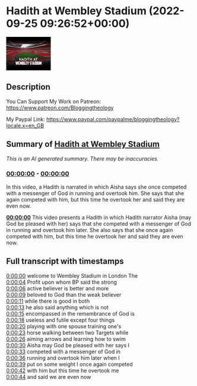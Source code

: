 # Hadith at Wembley Stadium (2022-09-25 09:26:52+00:00)

![alt Hadith at Wembley Stadium](xG2EbXyuQQQ.jpg "Hadith at Wembley Stadium")

## Description

You Can Support My Work on Patreon:
https://www.patreon.com/Bloggingtheology

My Paypal Link: 
https://www.paypal.com/paypalme/bloggingtheology?locale.x=en_GB

## Summary of [Hadith at Wembley Stadium](https://www.youtube.com/watch?v=xG2EbXyuQQQ)


*This is an AI generated summary. There may be inaccuracies. [](/)*

### [00:00:00](https://www.youtube.com/watch?v=xG2EbXyuQQQ&t=0) - [00:00:00](https://www.youtube.com/watch?v=xG2EbXyuQQQ&t=0)

In this video, a Hadith is narrated in which Aisha says she once competed with a messenger of God in running and overtook him. She says that she again competed with him, but this time he overtook her and said they are even now.

**[00:00:00](https://www.youtube.com/watch?v=xG2EbXyuQQQ&t=0)** This video presents a Hadith in which Hadith narrator Aisha (may God be pleased with her) says that she competed with a messenger of God in running and overtook him later. She also says that she once again competed with him, but this time he overtook her and said they are even now.

## Full transcript with timestamps

[0:00:00](https://youtu.be/xG2EbXyuQQQ?t=0) welcome to Wembley Stadium in London The  
[0:00:04](https://youtu.be/xG2EbXyuQQQ?t=4) Profit upon whom BP said the strong  
[0:00:06](https://youtu.be/xG2EbXyuQQQ?t=6) active believer is better and more  
[0:00:09](https://youtu.be/xG2EbXyuQQQ?t=9) beloved to God than the weak believer  
[0:00:11](https://youtu.be/xG2EbXyuQQQ?t=11) while there is good in both  
[0:00:13](https://youtu.be/xG2EbXyuQQQ?t=13) he also said anything which is not  
[0:00:15](https://youtu.be/xG2EbXyuQQQ?t=15) encompassed in the remembrance of God is  
[0:00:18](https://youtu.be/xG2EbXyuQQQ?t=18) useless and futile except four things  
[0:00:20](https://youtu.be/xG2EbXyuQQQ?t=20) playing with one spouse training one's  
[0:00:23](https://youtu.be/xG2EbXyuQQQ?t=23) horse walking between two Targets while  
[0:00:26](https://youtu.be/xG2EbXyuQQQ?t=26) aiming arrows and learning how to swim  
[0:00:30](https://youtu.be/xG2EbXyuQQQ?t=30) Aisha may God be pleased with her says I  
[0:00:33](https://youtu.be/xG2EbXyuQQQ?t=33) competed with a messenger of God in  
[0:00:36](https://youtu.be/xG2EbXyuQQQ?t=36) running and overtook him later when I  
[0:00:39](https://youtu.be/xG2EbXyuQQQ?t=39) put on some weight I once again competed  
[0:00:42](https://youtu.be/xG2EbXyuQQQ?t=42) with him but this time he overtook me  
[0:00:44](https://youtu.be/xG2EbXyuQQQ?t=44) and said we are even now  
